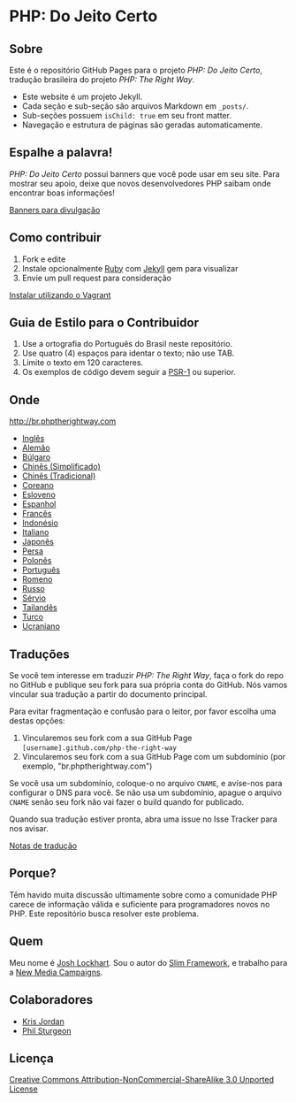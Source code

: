 # PHP: Do Jeito Certo

## Sobre

Este é o repositório GitHub Pages para o projeto _PHP: Do Jeito Certo_, tradução brasileira do projeto _PHP: The Right Way_.

* Este website é um projeto Jekyll.
* Cada seção e sub-seção são arquivos Markdown em `_posts/`.
* Sub-seções possuem `isChild: true` em seu front matter.
* Navegação e estrutura de páginas são geradas automaticamente.

## Espalhe a palavra!

_PHP: Do Jeito Certo_ possui banners que você pode usar em seu site. Para mostrar seu apoio, deixe que novos desenvolvedores PHP saibam onde encontrar boas informações!

[Banners para divulgação](http://br.phptherightway.com/banners.html)

## Como contribuir

1. Fork e edite
2. Instale opcionalmente [Ruby](https://rvm.io/rvm/install/) com [Jekyll](https://github.com/mojombo/jekyll/) gem para visualizar
3. Envie um pull request para consideração

[Instalar utilizando o Vagrant](vagrant.md)

## Guia de Estilo para o Contribuidor

1. Use a ortografia do Português do Brasil neste repositório.
2. Use quatro (4) espaços para identar o texto; não use TAB.
3. Limite o texto em 120 caracteres.
4. Os exemplos de código devem seguir a [PSR-1](http://www.php-fig.org/psr/psr-1/) ou superior.

## Onde

<http://br.phptherightway.com>

* [Inglês](http://www.phptherightway.com)
* [Alemão](http://rwetzlmayr.github.io/php-the-right-way)
* [Búlgaro](http://bg.phptherightway.com)
* [Chinês (Simplificado)](http://wulijun.github.com/php-the-right-way)
* [Chinês (Tradicional)](http://laravel-taiwan.github.io/php-the-right-way)
* [Coreano](http://modernpug.github.io/php-the-right-way)
* [Esloveno](http://sl.phptherightway.com)
* [Espanhol](http://phpdevenezuela.github.io/php-the-right-way)
* [Francês](http://eilgin.github.io/php-the-right-way/)
* [Indonésio](http://id.phptherightway.com)
* [Italiano](http://it.phptherightway.com)
* [Japonês](http://ja.phptherightway.com)
* [Persa](http://novid.github.io/php-the-right-way/)
* [Polonês](http://pl.phptherightway.com)
* [Português](http://br.phptherightway.com)
* [Romeno](https://bgui.github.io/php-the-right-way/)
* [Russo](http://getjump.github.io/ru-php-the-right-way)
* [Sérvio](http://smatejic.github.io/php-the-right-way/)
* [Tailandês](https://apzentral.github.io/php-the-right-way/)
* [Turco](http://hkulekci.github.io/php-the-right-way/)
* [Ucraniano](http://iflista.github.com/php-the-right-way)

## Traduções

Se você tem interesse em traduzir _PHP: The Right Way_, faça o fork do repo no GitHub e publique seu fork para sua
própria conta do GitHub. Nós vamos vincular sua tradução a partir do documento principal.

Para evitar fragmentação e confusão para o leitor, por favor escolha uma destas opções:

1. Vincularemos seu fork com a sua GitHub Page `[username].github.com/php-the-right-way`
2. Vincularemos seu fork com a sua GitHub Page com um subdomínio (por exemplo, "br.phptherightway.com")

Se você usa um subdomínio, coloque-o no arquivo `CNAME`, e avíse-nos para configurar o DNS para você. Se não usa um
subdomínio, apague o arquivo `CNAME` senão seu fork não vai fazer o build quando for publicado.

Quando sua tradução estiver pronta, abra uma issue no Isse Tracker para nos avisar.

[Notas de tradução](notas_de_traducao.md)

## Porque?

Têm havido muita discussão ultimamente sobre como a comunidade PHP carece de informação válida e suficiente para programadores novos no PHP. Este repositório busca resolver este problema.

## Quem

Meu nome é [Josh Lockhart](http://twitter.com/codeguy). Sou o autor do [Slim Framework](http://www.slimframework.com/), e trabalho para a [New Media Campaigns](http://www.newmediacampaigns.com/).

## Colaboradores

* [Kris Jordan](http://krisjordan.com/)
* [Phil Sturgeon](http://philsturgeon.co.uk/)

## Licença

[Creative Commons Attribution-NonCommercial-ShareAlike 3.0 Unported License](http://creativecommons.org/licenses/by-nc-sa/3.0/)
